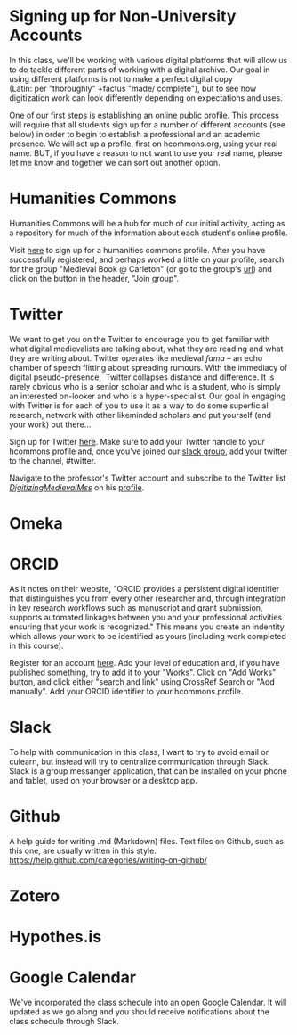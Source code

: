 # Signing up for Non-University Accounts

In this class, we'll be working with various digital platforms that will allow us to do tackle different parts of working with a digital archive. Our goal in using different platforms is not to make a perfect digital copy (Latin: per "thoroughly" +factus "made/ complete"), but to see how digitization work can look differently depending on expectations and uses.

One of our first steps is establishing an online public profile. This process will require that all students sign up for a number of different accounts (see below) in order to begin to establish a professional and an academic presence. We will set up a profile, first on hcommons.org, using your real name. BUT, if you have a reason to not want to use your real name, please let me know and together we can sort out another option.

# Humanities Commons

Humanities Commons will be a hub for much of our initial activity, acting as a repository for much of the information about each student's online profile. 

Visit [here](https://registry.hcommons.org/registry/co_petitions/start/coef:158) to sign up for a humanities commons profile.
After you have successfully registered, and perhaps worked a little on your profile, search for the group "Medieval Book @ Carleton" (or go to the group's [url](https://hcommons.org/groups/medieval-book-carleton/)) and click on the button in the header, "Join group".

# Twitter

We want to get you on the Twitter to encourage you to get familiar with what digital medievalists are talking about, what they are reading and what they are writing about. Twitter operates like medieval *fama* – an echo chamber of speech flitting about spreading rumours. With the immediacy of digital pseudo-presence,  Twitter collapses distance and difference. It is rarely obvious who is a senior scholar and who is a student, who is simply an interested on-looker and who is a hyper-specialist. Our goal in engaging with Twitter is for each of you to use it as a way to do some superficial research, network with other likeminded scholars and put yourself (and your work) out there....

Sign up for Twitter [here](https://twitter.com/i/flow/signup).
Make sure to add your Twitter handle to your hcommons profile and, once you've joined our [slack group](https://digitalarchiving.slack.com), add your twitter to the channel, #twitter. 

Navigate to the professor's Twitter account and subscribe to the Twitter list [*DigitizingMedievalMss*](https://twitter.com/savrett/lists) on his [profile](https://twitter.com/savrett).

# Omeka



# ORCID

As it notes on their website, "ORCID provides a persistent digital identifier that distinguishes you from every other researcher and, through integration in key research workflows such as manuscript and grant submission, supports automated linkages between you and your professional activities ensuring that your work is recognized." This means you create an indentity which allows your work to be identified as yours (including work completed in this course).

Register for an account [here](https://orcid.org). Add your level of education and, if you have published something, try to add it to your "Works". Click on "Add Works" button, and click either "search and link" using CrossRef Search or "Add manually". 
Add your ORCID identifier to your hcommons profile.

# Slack

To help with communication in this class, I want to try to avoid email or culearn, but instead will try to centralize communication through Slack. Slack is a group messanger application, that can be installed on your phone and tablet, used on your browser or a desktop app. 

# Github

A help guide for writing .md (Markdown) files. Text files on Github, such as this one, are usually written in this style. https://help.github.com/categories/writing-on-github/

# Zotero

# Hypothes.is

# Google Calendar

We've incorporated the class schedule into an open Google Calendar. It will updated as we go along and you should receive notifications about the class schedule through Slack. 


